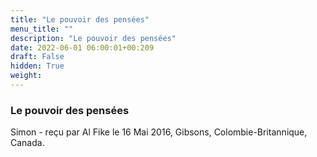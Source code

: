 ```yaml
---
title: "Le pouvoir des pensées"
menu_title: ""
description: "Le pouvoir des pensées"
date: 2022-06-01 06:00:01+00:209
draft: False
hidden: True
weight:
---
```

### Le pouvoir des pensées

Simon - reçu par Al Fike le 16 Mai 2016, Gibsons, Colombie-Britannique, Canada.



